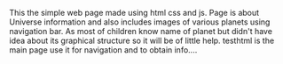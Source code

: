 This the simple web page made using html css and js.
Page is about Universe information and also includes images of various planets using navigation bar.
As most of children know name of planet but didn't have idea about its graphical structure so it will be of little help.
testhtml is the main page use it for navigation and to obtain info....
